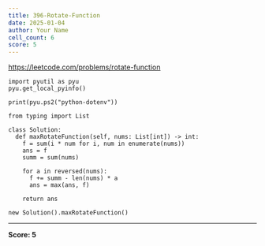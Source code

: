 ```yaml
---
title: 396-Rotate-Function
date: 2025-01-04
author: Your Name
cell_count: 6
score: 5
---
```


https://leetcode.com/problems/rotate-function


```
import pyutil as pyu
pyu.get_local_pyinfo()
```


```
print(pyu.ps2("python-dotenv"))
```


```
from typing import List
```


```
class Solution:
  def maxRotateFunction(self, nums: List[int]) -> int:
    f = sum(i * num for i, num in enumerate(nums))
    ans = f
    summ = sum(nums)

    for a in reversed(nums):
      f += summ - len(nums) * a
      ans = max(ans, f)

    return ans
```


```
new Solution().maxRotateFunction()
```


---
**Score: 5**